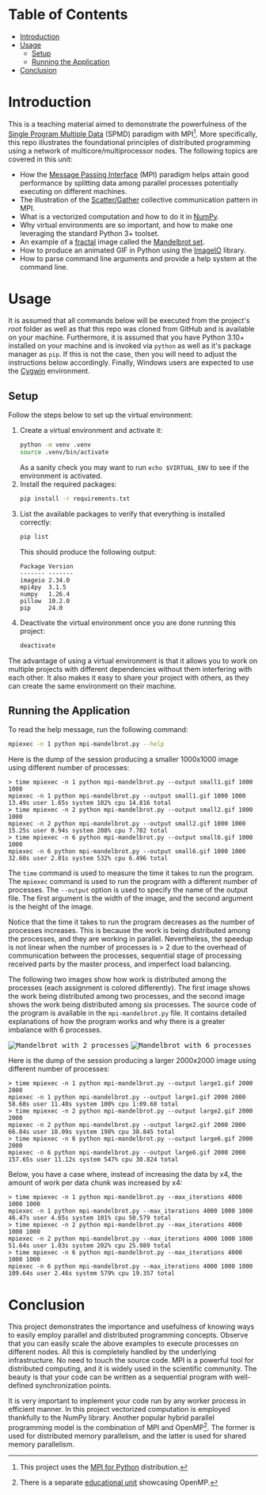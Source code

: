 # Table of Contents
-  [Introduction](#introduction)
-  [Usage](#usage)
    - [Setup](#setup)
    - [Running the Application](#running-the-application)
-  [Conclusion](#conclusion)

# Introduction
This is a teaching material aimed to demonstrate the powerfulness of the [Single Program Multiple Data](https://www.geeksforgeeks.org/single-program-multiple-data-spmd-model/) (SPMD) paradigm 
with MPI[^1]. More specifically, this repo illustrates the foundational principles of distributed programming 
using a network of multicore/multiprocessor nodes. The following topics are covered in this unit:

- How the [Message Passing Interface](https://www.mpi-forum.org) (MPI) paradigm helps attain good performance by splitting data among parallel processes potentially executing on different machines.
- The illustration of the [Scatter/Gather](https://mpi4py.readthedocs.io/en/stable/tutorial.html#collective-communication) collective communication pattern in MPI.
- What is a vectorized computation and how to do it in [NumPy](https://numpy.org).
- Why virtual environments are so important, and how to make one leveraging the standard Python 3+ toolset.
- An example of a [fractal](https://en.wikipedia.org/wiki/Fractal) image called the [Mandelbrot set](https://en.wikipedia.org/wiki/Mandelbrot_set).
- How to produce an animated GIF in Python using the [ImageIO](https://imageio.readthedocs.io/en/stable/) library.
- How to parse command line arguments and provide a help system at the command line.

# Usage
It is assumed that all commands below will be executed from the project's *root* folder as well as that this repo 
was cloned from GitHub and is available on your machine. Furthermore, it is assumed that you have Python 3.10+ 
installed on your machine and is invoked via `python` as well as it's package manager as `pip`. 
If this is not the case, then you will need to adjust the instructions below accordingly. Finally, Windows users are
expected to use the [Cygwin](https://www.cygwin.com) environment.

## Setup
Follow the steps below to set up the virtual environment:

1. Create a virtual environment and activate it:
   ```bash
   python -m venv .venv
   source .venv/bin/activate
   ```
   As a sanity check you may want to run `echo $VIRTUAL_ENV` to see if the environment is activated.
2. Install the required packages:
   ```bash
   pip install -r requirements.txt
   ```
3. List the available packages to verify that everything is installed correctly:
   ```bash
   pip list
   ```
   This should produce the following output:
   ```
   Package Version
   ------- -------
   imageio 2.34.0
   mpi4py  3.1.5
   numpy   1.26.4
   pillow  10.2.0
   pip     24.0
   ```
4. Deactivate the virtual environment once you are done running this project:
   ```bash
   deactivate
   ```
The advantage of using a virtual environment is that it allows you to work on multiple projects with different 
dependencies without them interfering with each other. It also makes it easy to share your project with others, 
as they can create the same environment on their machine.

## Running the Application
To read the help message, run the following command:
```bash
mpiexec -n 1 python mpi-mandelbrot.py --help
```
Here is the dump of the session producing a smaller 1000x1000 image using different number of processes:
```
> time mpiexec -n 1 python mpi-mandelbrot.py --output small1.gif 1000 1000
mpiexec -n 1 python mpi-mandelbrot.py --output small1.gif 1000 1000  13.49s user 1.65s system 102% cpu 14.816 total
> time mpiexec -n 2 python mpi-mandelbrot.py --output small2.gif 1000 1000
mpiexec -n 2 python mpi-mandelbrot.py --output small2.gif 1000 1000  15.25s user 0.94s system 208% cpu 7.782 total
> time mpiexec -n 6 python mpi-mandelbrot.py --output small6.gif 1000 1000
mpiexec -n 6 python mpi-mandelbrot.py --output small6.gif 1000 1000  32.60s user 2.01s system 532% cpu 6.496 total
```
The `time` command is used to measure the time it takes to run the program. The `mpiexec` command is used to run the 
program with a different number of processes. The `--output` option is used to specify the name of the output file. 
The first argument is the width of the image, and the second argument is the height of the image.

Notice that the time it takes to run the program decreases as the number of processes increases. This is because the
work is being distributed among the processes, and they are working in parallel. Nevertheless, the speedup is not 
linear when the number of processes is > 2 due to the overhead of communication between the processes, sequential stage of 
processing received parts by the master process, and imperfect load balancing.

The following two images show how work is distributed among the processes (each assignment is colored differently). 
The first image shows the work being distributed among two processes, and the second image shows the work being distributed among six processes. The source code of the program is available in the `mpi-mandelbrot.py` file. It contains detailed explanations of how the program works and why there is a greater imbalance with 6 processes.

<kbd>![Mandelbrot_with_2_processes](images/mandelbrot_p2.gif)</kbd>
<kbd>![Mandelbrot_with_6_processes](images/mandelbrot_p6.gif)</kbd>

Here is the dump of the session producing a larger 2000x2000 image using different number of processes:
```
> time mpiexec -n 1 python mpi-mandelbrot.py --output large1.gif 2000 2000
mpiexec -n 1 python mpi-mandelbrot.py --output large1.gif 2000 2000  58.68s user 11.48s system 100% cpu 1:09.60 total
> time mpiexec -n 2 python mpi-mandelbrot.py --output large2.gif 2000 2000
mpiexec -n 2 python mpi-mandelbrot.py --output large2.gif 2000 2000  66.84s user 10.09s system 198% cpu 38.845 total
> time mpiexec -n 6 python mpi-mandelbrot.py --output large6.gif 2000 2000
mpiexec -n 6 python mpi-mandelbrot.py --output large6.gif 2000 2000  157.65s user 11.12s system 547% cpu 30.824 total
```
Below, you have a case where, instead of increasing the data by x4, the amount of work per data chunk was increased by x4:
```
> time mpiexec -n 1 python mpi-mandelbrot.py --max_iterations 4000 1000 1000
mpiexec -n 1 python mpi-mandelbrot.py --max_iterations 4000 1000 1000  46.47s user 4.65s system 101% cpu 50.579 total
> time mpiexec -n 2 python mpi-mandelbrot.py --max_iterations 4000 1000 1000
mpiexec -n 2 python mpi-mandelbrot.py --max_iterations 4000 1000 1000  51.64s user 1.03s system 202% cpu 25.989 total
> time mpiexec -n 6 python mpi-mandelbrot.py --max_iterations 4000 1000 1000
mpiexec -n 6 python mpi-mandelbrot.py --max_iterations 4000 1000 1000  109.64s user 2.46s system 579% cpu 19.357 total
```

# Conclusion
This project demonstrates the importance and usefulness of knowing ways to easily employ parallel and distributed programming concepts. Observe that you can easily scale the above examples to execute processes on different nodes. All this is 
completely handled by the underlying infrastructure. No need to touch the source code. MPI is a powerful tool for
distributed computing, and it is widely used in the scientific community. The beauty is that your code can be written 
as a sequential program with well-defined synchronization points.

It is very important to implement your code run by any worker process in efficient manner. In this project vectorized 
computation is employed thankfully to the NumPy library. Another popular hybrid parallel programming model is the 
combination of MPI and OpenMP[^2]. The former is used for distributed memory parallelism, and the latter is used for
shared memory parallelism.

[^1]: This project uses the [MPI for Python](https://mpi4py.readthedocs.io/en/stable/index.html) distribution.
[^2]: There is a separate [educational unit](https://github.com/evarga/openmp-primer) showcasing OpenMP.
